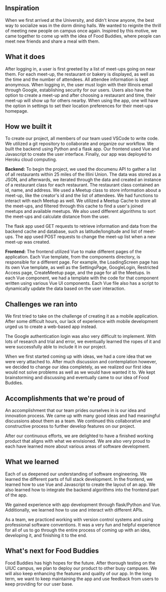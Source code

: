 ## Inspiration

When we first arrived at the University, and didn't know anyone, the best way to socialize was in the dorm dining halls. We wanted to reignite the thrill of meeting new people on campus once again. Inspired by this motive, we came together to come up with the idea of Food Buddies, where people can meet new friends and share a meal with them. 

## What it does

After logging in, a user is first greeted by a list of meet-ups going on near them. For each meet-up, the restaurant or bakery is displayed, as well as the time and the number of attendees. All attendee information is kept anonymous. When logging in, the user must login with their Illinois email through Google, establishing security for our users. Users also have the option to create a meet-up and after choosing a restaurant and time, their meet-up will show up for others nearby. When using the app, one will have the option in settings to set their location preferences for their meet-ups homepage. 

## How we built it

To create our project, all members of our team used VSCode to write code. We utilized a git repository to collaborate and organize our workflow. We built the backend using Python and a flask app. Our frontend used Vue and Javascript to create the user interface. Finally, our app was deployed to Heroku cloud computing.

**Backend:** To begin the project, we used the documenu API to gather a list of all restaurants within 25 miles of the Illini Union. The data was stored as a JSON, and afterwards, we iterated through the data and created an instance of a restaurant class for each restaurant. The restaurant class contained an id, name, and address. We used a Meetup class to store information about a meet-up, like the creator's id and the list of attendees. We had functions to interact with each Meetup as well. We utilized a Meetup Cache to store all the meet-ups, and filtered through this cache to find a user's joined meetups and available meetups. We also used different algorithms to sort the meet-ups and calculate distance from the user. 

The flask app used GET requests to retrieve information and data from the backend cache and database, such as latitude/longitude and list of meet-ups. The app used POST requests to change the meet-up list when a new meet-up was created. 

**Frontend:** The frontend utilized Vue to make different pages of the application. Each Vue template, from the components directory, is responsible for a different page. For example, the LoadingScreen page has its own Vue template, as well as the SettingsPage, GoogleLogin, Restricted Access page, CreateMeetup page, and the page for all the Meetups. In each Vue component, we had a template with the code for that component written using various Vue UI components. Each Vue file also has a script to dynamically update the data based on the user interaction.

## Challenges we ran into

We first tried to take on the challenge of creating it as a mobile application. After some difficult hours, our lack of experience with mobile development urged us to create a web-based app instead.

The Google authentication login was also very difficult to implement. With lots of research and trial and error, we eventually learned the ropes of it and were successfully able to include it in our project.

When we first started coming up with ideas, we had a core idea that we were very attached to. After much discussion and contemplation however, we decided to change our idea completely, as we realized our first idea would not solve problems as well as we would have wanted it to. We kept brainstorming and discussing and eventually came to our idea of Food Buddies.

## Accomplishments that we're proud of

An accomplishment that our team prides ourselves in is our idea and innovation process. We came up with many good ideas and had meaningful discussions about them as a team. We continued this collaborative and constructive process to further develop features on our project. 

After our continuous efforts, we are delighted to have a finished working product that aligns with what we envisioned. We are also very proud to each have learned more about various areas of software development.

## What we learned

Each of us deepened our understanding of software engineering. We learned the different parts of full stack development. In the frontend, we learned how to use Vue and Javascript to create the layout of an app. We also learned how to integrate the backend algorithms into the frontend part of the app.

We gained experience with app development through flask/Python and Vue. Additionally, we learned how to use and interact with different APIs. 

As a team, we practiced working with version control systems and using professional software conventions. It was a very fun and helpful experience for all of us to go through the entire process of coming up with an idea, developing it, and finishing it to the end. 

## What's next for Food Buddies

Food Buddies has high hopes for the future. After thorough testing on the UIUC campus, we plan to deploy our product to other busy campuses. We will also keep enhancing the features and quality of our app. In the long term, we want to keep maintaining the app and use feedback from users to keep providing for our user base.